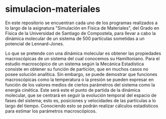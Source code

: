 # simulacion-materiales

En este repositorio se encuentran cada uno de los programas realizados a lo largo de la asignatura "Simulación en Física de Materiales", del Grado en Física de la Universidad de Santiago de Compostela, para llevar a cabo la dinámica molecular de un sistema de 500 partículas sometidas a un potencial de Lennard-Jones.

Lo que se pretende con una dinámica molecular es obtener las propiedades macroscópicas de un sistema del cual conocemos su Hamiltoniano. Para el estudio macroscópico de un sistema según la Mecánica Estadística consiste en obtener su función de partición, que en muchos casos no posee solución analítica. Sin embargo, se puede demostrar que funciones macroscópicas como la temperatura o la presión se pueden expresar en función de los valores medios de ciertos parámetros del sistema como la energía cinética. Este será este el punto de partida de la dinámica molecular, que se centrará en seguir la evolución temporal del espacio de fases del sistema; esto es, posiciones y velocidades de las partículas a lo largo del tiempo. Conociendo esto se podrán realizar cálculos estadísticos para estimar los parámetros macroscópicos.
